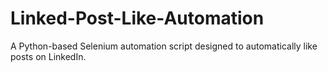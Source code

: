 # Linked-Post-Like-Automation
A Python-based Selenium automation script designed to automatically like posts on LinkedIn.
